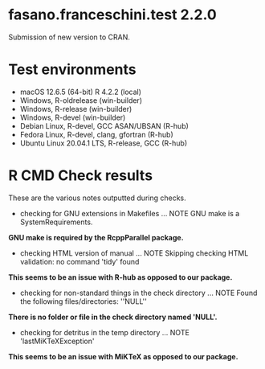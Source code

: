 # fasano.franceschini.test 2.2.0
Submission of new version to CRAN.

# Test environments
* macOS 12.6.5 (64-bit) R 4.2.2 (local)
* Windows, R-oldrelease (win-builder)
* Windows, R-release (win-builder)
* Windows, R-devel (win-builder)
* Debian Linux, R-devel, GCC ASAN/UBSAN (R-hub)
* Fedora Linux, R-devel, clang, gfortran (R-hub)
* Ubuntu Linux 20.04.1 LTS, R-release, GCC (R-hub)

# R CMD Check results
These are the various notes outputted during checks.

* checking for GNU extensions in Makefiles ... NOTE
GNU make is a SystemRequirements.

**GNU make is required by the RcppParallel package.**

* checking HTML version of manual ... NOTE
Skipping checking HTML validation: no command 'tidy' found

**This seems to be an issue with R-hub as opposed to our package.**

* checking for non-standard things in the check directory ... NOTE
Found the following files/directories:
  ''NULL''
  
**There is no folder or file in the check directory named 'NULL'.**

* checking for detritus in the temp directory ... NOTE
  'lastMiKTeXException'
  
**This seems to be an issue with MiKTeX as opposed to our package.**
